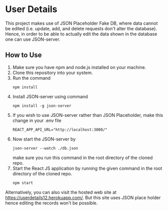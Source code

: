 # User Details
This project makes use of JSON Placeholder Fake DB, where data cannot be edited (i.e. update, add, and delete requests don't alter the database). Hence, in order to be able to actually edit the data shown in the database one can use JSON-server.

## How to Use
1. Make sure you have npm and node.js installed on your machine.
2. Clone this repository into your system.
3. Run the command
    ```
    npm install
    ```
4. Install JSON-server using command
    ```
    npm install -g json-server
    ```
5. If you wish to use JSON-server rather than JSON Placeholder, make this change in your .env file
    ```
    REACT_APP_API_URL="http://localhost:3000/"
    ```
6. Now start the JSON-server by
    ```
    json-server --watch ./db.json
    ```
    make sure you run this command in the root directory of the cloned repo.
7. Start the React JS application by running the given command in the root directory of the cloned repo.
    ```
    npm start
    ```

Alternatively, you can also visit the hosted web site at https://userdetails12.herokuapp.com/. But this site uses JSON place holder hence editing the records won't be possible.
